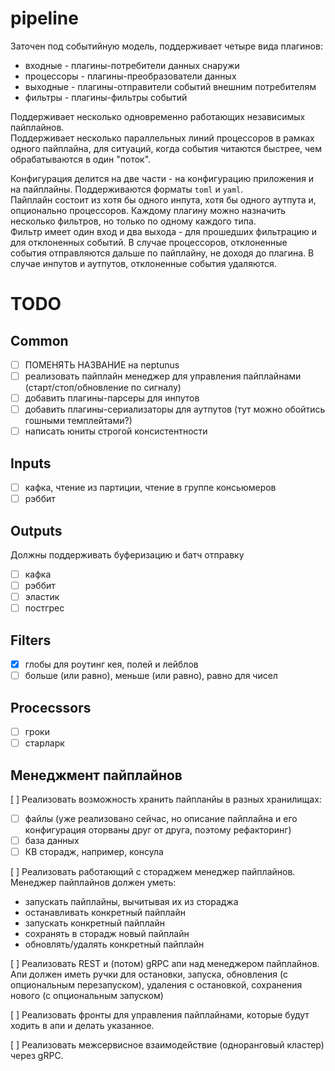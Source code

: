 # pipeline

Заточен под событийную модель, поддерживает четыре вида плагинов:
 - входные - плагины-потребители данных снаружи
 - процессоры - плагины-преобразователи данных
 - выходные - плагины-отправители событий внешним потребителям
 - фильтры - плагины-фильтры событий

Поддерживает несколько одновременно работающих независимых пайплайнов.  
Поддерживает несколько параллельных линий процессоров в рамках одного пайплайна, для ситуаций, когда события читаются быстрее, чем обрабатываются в один "поток".  
  
Конфигурация делится на две части - на конфигурацию приложения и на пайплайны. Поддерживаются форматы `toml` и `yaml`.  
Пайплайн состоит из хотя бы одного инпута, хотя бы одного аутпута и, опционально процессоров. Каждому плагину можно назначить несколько фильтров, но только по одному каждого типа.  
Фильтр имеет один вход и два выхода - для прошедших фильтрацию и для отклоненных событий. В случае процессоров, отклоненные события отправляются дальше по пайплайну, не доходя до плагина. В случае инпутов и аутпутов, отклоненные события удаляются.

# TODO
## Common
 - [ ] ПОМЕНЯТЬ НАЗВАНИЕ на neptunus
 - [ ] реализовать пайплайн менеджер для управления пайплайнами (старт/стоп/обновление по сигналу)
 - [ ] добавить плагины-парсеры для инпутов
 - [ ] добавить плагины-сериализаторы для аутпутов (тут можно обойтись гошными темплейтами?)
 - [ ] написать юниты строгой консистентности

## Inputs
 - [ ] кафка, чтение из партиции, чтение в группе консьюмеров
 - [ ] рэббит

## Outputs
Должны поддерживать буферизацию и батч отправку
 - [ ] кафка
 - [ ] рэббит
 - [ ] эластик
 - [ ] постгрес

## Filters
 - [x] глобы для роутинг кея, полей и лейблов
 - [ ] больше (или равно), меньше (или равно), равно для чисел

## Procecssors
 - [ ] гроки
 - [ ] старларк

## Менеджмент пайплайнов
[ ] Реализовать возможность хранить пайпланйы в разных хранилищах:
 - [ ] файлы (уже реализовано сейчас, но описание пайплайна и его конфигурация оторваны друг от друга, поэтому рефакторинг)
 - [ ] база данных
 - [ ] КВ сторадж, например, консула

[ ] Реализовать работающий с стораджем менеджер пайплайнов. Менеджер пайплайнов должен уметь:
 - запускать пайплайны, вычитывая их из стораджа
 - останавливать конкретный пайплайн
 - запускать конкретный пайплайн
 - сохранять в сторадж новый пайплайн
 - обновлять/удалять конкретный пайплайн
  
[ ] Реализовать REST и (потом) gRPC апи над менеджером пайплайнов. Апи должен иметь ручки для остановки, запуска, обновления (с опциональным перезапуском), удаления с остановкой, сохранения нового (с опциональным запуском)
  
[ ] Реализовать фронты для управления пайплайнами, которые будут ходить в апи и делать указанное.
  
[ ] Реализовать межсервисное взаимодействие (одноранговый кластер) через gRPC.
